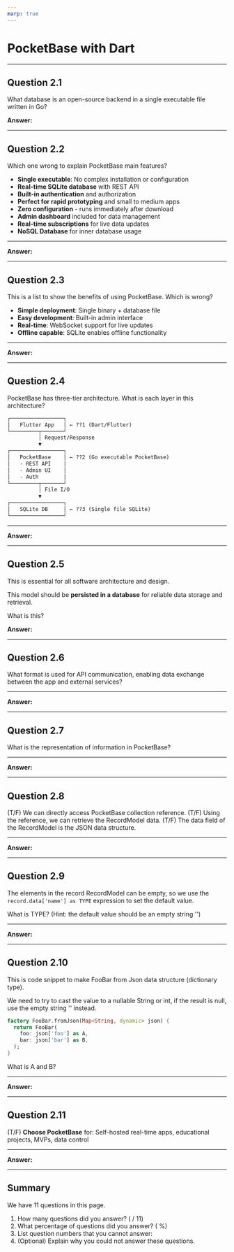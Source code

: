 ```yaml
---
marp: true
---
```


# PocketBase with Dart

---

## Question 2.1

What database is an open-source backend in a single executable file written in Go?

**Answer:**


---

## Question 2.2

Which one wrong to explain PocketBase main features?

- **Single executable**: No complex installation or configuration
- **Real-time SQLite database** with REST API
- **Built-in authentication** and authorization
- **Perfect for rapid prototyping** and small to medium apps
- **Zero configuration** - runs immediately after download
- **Admin dashboard** included for data management
- **Real-time subscriptions** for live data updates
- **NoSQL Database** for inner database usage

---

**Answer:**


---

## Question 2.3

This is a list to show the benefits of using PocketBase. Which is wrong?

- **Simple deployment**: Single binary + database file
- **Easy development**: Built-in admin interface
- **Real-time**: WebSocket support for live updates
- **Offline capable**: SQLite enables offline functionality

---

**Answer:**


---

## Question 2.4

PocketBase has three-tier architecture. What is each layer in this architecture?

```txt
┌─────────────────┐
│   Flutter App   │ ← ??1 (Dart/Flutter)
└─────────┬───────┘
          │ Request/Response
          ▼
┌─────────────────┐
│   PocketBase    │ ← ??2 (Go executable PocketBase)
│   - REST API    │
│   - Admin UI    │
│   - Auth        │
└─────────┬───────┘
          │ File I/O
          ▼
┌─────────────────┐
│   SQLite DB     │ ← ??3 (Single file SQLite)
└─────────────────┘
```

---

**Answer:**


---

## Question 2.5

This is essential for all software architecture and design.

This model should be **persisted in a database** for reliable data storage and retrieval.

What is this?

**Answer:**


---

## Question 2.6

What format is used for API communication, enabling data exchange between the app and external services?

---

**Answer:**


---

## Question 2.7

What is the representation of information in PocketBase?

---

**Answer:**


---

## Question 2.8

(T/F) We can directly access PocketBase collection reference.
(T/F) Using the reference, we can retrieve the RecordModel data.
(T/F) The data field of the RecordModel is the JSON data structure.

---

**Answer:**


---

## Question 2.9

The elements in the record RecordModel can be empty, so we use the `record.data['name'] as TYPE` expression to set the default value.

What is TYPE? (Hint: the default value should be an empty string '')

---

**Answer:**


---

## Question 2.10

This is code snippet to make FooBar from Json data structure (dictionary type).

We need to try to cast the value to a nullable String or int, if the result is null, use the empty string '' instead.

```dart
factory FooBar.fromJson(Map<String, dynamic> json) {
  return FooBar(
    foo: json['foo'] as A,
    bar: json['bar'] as B,
  );
}
```

What is A and B?

---

**Answer:**


---

## Question 2.11

(T/F) **Choose PocketBase** for: Self-hosted real-time apps, educational projects, MVPs, data control

---

**Answer:**


---

## Summary

We have 11 questions in this page.

1. How many questions did you answer? ( / 11)
2. What percentage of questions did you answer? (  %)
3. List question numbers that you cannot answer:
4. (Optional) Explain why you could not answer these questions.
